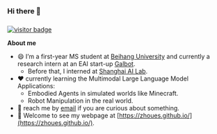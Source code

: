 ### Hi there 👋
<a href="https://visitorbadge.io/status?path=https%3A%2F%2Fzhoues.github.io">
  <img
    src="https://api.visitorbadge.io/api/combined?path=https%3A%2F%2Fzhoues.github.io&labelColor=%232ccce4&countColor=%230158f9"
    alt="visitor badge"
    style="margin-top: 8px;"
  />
</a>

<!--
<br/>
<p align="center">
  <img src="https://user-images.githubusercontent.com/5679180/79618120-0daffb80-80be-11ea-819e-d2b0fa904d07.gif" width="27px">
</p>
-->

**About me**

- 😄 I’m a first-year MS student at [Beihang University](https://soft.buaa.edu.cn/) and currently a research intern at an EAI start-up [Galbot](https://www.galbot.com/).
  -   Before that, I interned at [Shanghai AI Lab](https://www.shlab.org.cn/).
- ❤️ currently learning the Multimodal Large Language Model Applications:
  -  Embodied Agents in simulated worlds like Minecraft.
  -  Robot Manipulation in the real world.
- 💬 reach me by [email](mailto:zhouenshen@buaa.edu.cn) if you are curious about something.
- 🔭 Welcome to see my webpage at [https://zhoues.github.io/](https://zhoues.github.io/).
<!-- 👯 collaborating on [BUAA-GoodBro2021](https://github.com/BUAA-GoodBro2021) -->
<!-- - 🌱 -->
<!-- - 📫 How to reach me: ... -->
<!-- - 😄 Pronouns: ... -->
<!-- - ⚡ Fun fact: ... -->
<!-- - 🤔 I’m looking for help with ... -->
<!-- - 🔭 I’m currently working on  -->

<!-- 动态小猫 -->
<!-- <div align="center">
    <img height="137px" src="https://github-readme-stats.vercel.app/api?username=Zhoues&hide_title=true&hide_border=true&show_icons=trueline_height=21&text_color=000&icon_color=000&bg_color=0,ea6161,ffc64d,fffc4d,52fa5a&theme=graywhite" />
</div> -->

<!-- 占比为一行 -->
<!--
| <a href="https://github.com/anuraghazra/github-readme-stats"><img align="center" src="https://github-readme-stats.vercel.app/api?username=Zhoues&show_icons=true&include_all_commits=true&theme=buefy&hide_border=true" alt="Anurag's github stats" /></a> | <a href="https://github.com/anuraghazra/github-readme-stats"><img align="center" src="https://github-readme-stats.vercel.app/api/top-langs/?username=Zhoues&layout=compact&theme=buefy&hide_border=true" /></a> |
| ------------------------------------------------------------ | ------------------------------------------------------------ |
-->

<!-- 占比为多行 -->
<!-- | <a href="https://github.com/anuraghazra/github-readme-stats"><img align="center" src="https://github-readme-stats.vercel.app/api?username=Zhoues&show_icons=true&include_all_commits=true&theme=buefy&hide_border=true&count_private=true" alt="Anurag's github stats" /></a> | <a href="https://github.com/anuraghazra/github-readme-stats"><img align="center" src="https://github-readme-stats.vercel.app/api/top-langs/?username=Zhoues&theme=buefy&hide_border=true" /></a> |
| ------------------------------------------------------------ | ------------------------------------------------------------ | -->


<!-- 占比为多行 
| <a href="https://github.com/anuraghazra/github-readme-stats"><img align="center" src="https://github-readme-stats.vercel.app/api?username=Zhoues&show_icons=true&include_all_commits=true&theme=buefy&hide_border=true&count_private=true" alt="Anurag's github stats" /></a> 
| ------------------------------------------------------------ |
-->
<!-- <p align="center">
  <img src="https://user-images.githubusercontent.com/5679180/79618120-0daffb80-80be-11ea-819e-d2b0fa904d07.gif" width="27px">
  <br><br>
  <samp>
    :wave: Hi! I design for GitHub.
    <br>My current work focuses on enabling all of y'all to
      <br><em>receive recognition</em> for the amazing things that
    <br>you do in your software communities :sparkles:<br><br>
    <img src="https://i.imgur.com/kdKhgx6.gif" width="240px" align="center">
    <br><br>:coffee: Wanna chat? :point_right: @ me on <a href="https://twitter.com/pifafu">Twitter</a>
  </samp>
</p>
 --> 

<!-- 
**Zhoues/Zhoues** is a ✨ _special_ ✨ repository because its `README.md` (this file) appears on your GitHub profile.

Here are some ideas to get you started: -->

